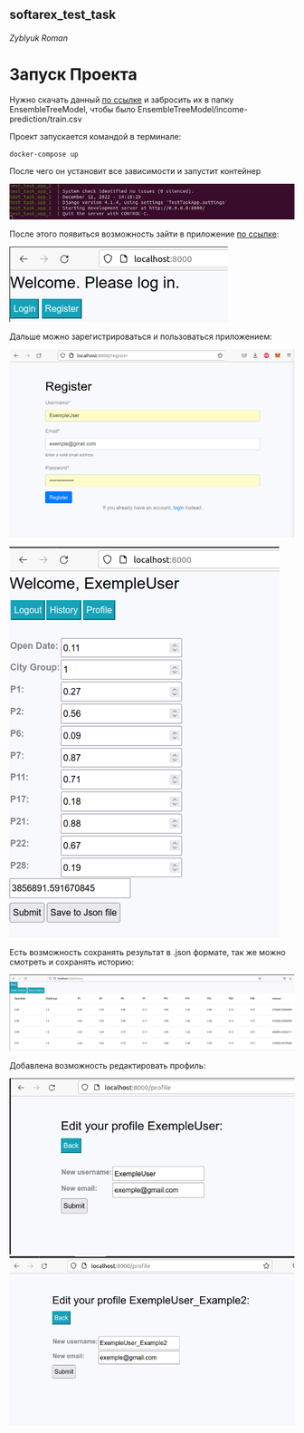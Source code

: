 ## softarex_test_task
###### Zyblyuk Roman


# Запуск Проекта

Нужно скачать данный [по ссылке](https://drive.google.com/file/d/156z3O_wkgRU4REbalXBmG9Vup5jJ4cA-/view) и забросить их в папку EnsembleTreeModel,
чтобы было EnsembleTreeModel/income-prediction/train.csv


Проект запускается командой в терминале:
```
docker-compose up 
```
После чего он установит все зависимости и запустит контейнер

![alt text](https://github.com/Zyblyuk/softarex_test_task/blob/master/images/dc_scr.png)

После этого появиться возможность зайти в приложение [по ссылке](http://localhost:8000/): 

![alt text](https://github.com/Zyblyuk/softarex_test_task/blob/master/images/home_page.png)

Дальше можно зарегистрироваться и пользоваться приложением:

![alt text](https://github.com/Zyblyuk/softarex_test_task/blob/master/images/register.png)

![alt text](https://github.com/Zyblyuk/softarex_test_task/blob/master/images/predict.png)

Есть возможность сохранять результат в .json формате, так же можно смотреть и сохранять историю:

![alt text](https://github.com/Zyblyuk/softarex_test_task/blob/master/images/history.png)

Добавлена возможность редактировать профиль:

![alt text](https://github.com/Zyblyuk/softarex_test_task/blob/master/images/profile1.png)
![alt text](https://github.com/Zyblyuk/softarex_test_task/blob/master/images/profile2.png)

